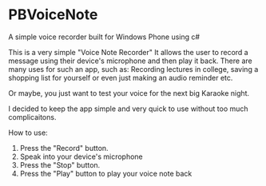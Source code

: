 # PBVoiceNote
A simple voice recorder built for Windows Phone using c#

This is a very simple "Voice Note Recorder" 
It allows the user to record a message using their device's microphone and then play it back. 
There are many uses for such an app, such as:
Recording lectures in college, saving a shopping list for yourself or even just making an audio reminder etc.

Or maybe, you just want to test your voice for the next big Karaoke night.

I decided to keep the app simple and very quick to use without too much complicaitons. 

How to use: 
1. Press the "Record" button.
2. Speak into your device's microphone
3. Press the "Stop" button.
4. Press the "Play" button to play your voice note back
